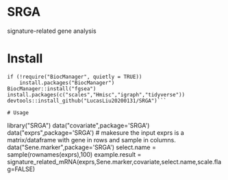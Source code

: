 # SRGA
signature-related gene analysis

# Install
```
if (!require("BiocManager", quietly = TRUE))
    install.packages("BiocManager")
BiocManager::install("fgsea")
install.packages(c("scales","Hmisc","igraph","tidyverse")) 
devtools::install_github("LucasLiu20200131/SRGA")```

# Usage
```
library("SRGA")
data("covariate",package='SRGA')
data("exprs",package='SRGA') # makesure the input exprs is a matrix/dataframe with gene in rows and sample in columns.
data("Sene.marker",package='SRGA')
select.name = sample(rownames(exprs),100)
example.result = signature_related_mRNA(exprs,Sene.marker,covariate,select.name,scale.flag=FALSE)
```
